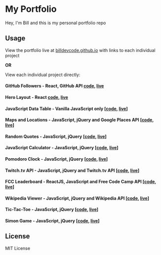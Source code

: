 # My Portfolio

Hey, I'm Bill and this is my personal portfolio repo

## Usage

View the portfolio live at [billdevcode.github.io](https://billdevcode.github.io/) with links to each individual project

**OR**

View each individual project directly:

#### GitHub Followers - React, GitHub API [code](https://github.com/billdevcode/github-followers), [live](https://github-followers-avatar.herokuapp.com/)
#### Hero Layout - React [code](https://github.com/billdevcode/hero-layout), [live](https://hero-layout.herokuapp.com/)
#### JavaScript Data Table - Vanilla JavaScript only [[code](https://github.com/billdevcode/javascript-data-table), [live](https://billdevcode.github.io/projects/javascript-data-table/index.html)]
#### Maps and Locations - JavaScript, jQuery and Google Places API [[code](https://github.com/billdevcode/billdevcode.github.io/tree/master/projects/maps-locations), [live](https://billdevcode.github.io/projects/maps-locations/index.html)]
#### Random Quotes - JavaScript, jQuery [[code](https://github.com/billdevcode/billdevcode.github.io/tree/master/projects/random-quotes), [live](https://billdevcode.github.io/projects/random-quotes/index.html)]
#### JavaScript Calculator - JavaScript, jQuery [[code](https://github.com/billdevcode/billdevcode.github.io/tree/master/projects/javascript-calculator), [live](https://billdevcode.github.io/projects/javascript-calculator/index.html)]
#### Pomodoro Clock - JavaScript, jQuery [[code](https://github.com/billdevcode/billdevcode.github.io/tree/master/projects/pomodoro-clock), [live](https://billdevcode.github.io/projects/pomodoro-clock/index.html)]
#### Twitch.tv API - JavaScript, jQuery and Twitch.tv API [[code](https://github.com/billdevcode/billdevcode.github.io/tree/master/projects/twitchTV), [live](https://billdevcode.github.io/projects/twitchTV/index.html)]
#### FCC Leaderboard - ReactJS, JavaScript and Free Code Camp API [[code](https://github.com/billdevcode/billdevcode.github.io/tree/master/projects/fcc-leaderboard), [live](https://billdevcode.github.io/projects/fcc-leaderboard/index.html)]
#### Wikipedia Viewer - JavaScript, jQuery and Wikipedia API [[code](https://github.com/billdevcode/billdevcode.github.io/tree/master/projects/wikipedia-viewer), [live](https://billdevcode.github.io/projects/wikipedia-viewer/index.html)]
#### Tic-Tac-Toe - JavaScript, jQuery [[code](https://github.com/billdevcode/billdevcode.github.io/tree/master/projects/tic-tac-toe), [live](https://billdevcode.github.io/projects/tic-tac-toe/index.html)]
#### Simon Game - JavaScript, jQuery [[code](https://github.com/billdevcode/billdevcode.github.io/tree/master/projects/simon-game), [live](https://billdevcode.github.io/projects/simon-game/index.html)]

## License

MIT License
